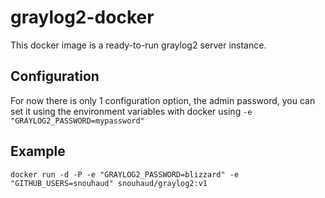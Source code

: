graylog2-docker
===============

This docker image is a ready-to-run graylog2 server instance.

Configuration
--------------
For now there is only 1 configuration option, the admin password, you can set it using the environment variables with docker using `-e "GRAYLOG2_PASSWORD=mypassword"`


Example
-------

`docker run -d -P -e "GRAYLOG2_PASSWORD=blizzard" -e "GITHUB_USERS=snouhaud" snouhaud/graylog2:v1`


